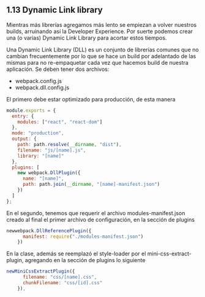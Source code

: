 ## 1.13 Dynamic Link library

Mientras más librerías agregamos más lento se empiezan a volver nuestros
builds, arruinando así la Developer Experience. Por suerte podemos crear
una (o varias) Dynamic Link Library para acortar estos tiempos.

Una Dynamic Link Library (DLL) es un conjunto de librerías comunes que
no cambian frecuentemente por lo que se hace un build por adelantado de
las mismas para no re-empaquetar cada vez que hacemos build de nuestra
aplicación. Se deben tener dos archivos:

-   webpack.config.js
-   webpack.dll.config.js

El primero debe estar optimizado para producción, de esta manera

``` javascript
module.exports = {
  entry: {
    modules: ["react", "react-dom"]
  },
  mode: "production",
  output: {
    path: path.resolve(__dirname, "dist"),
    filename: "js/[name].js",
    library: "[name]"
  },
  plugins: [
    new webpack.DllPlugin({
      name: "[name]",
      path: path.join(__dirname, "[name]-manifest.json")
    })
  ]
};
```

En el segundo, tenemos que requerir el archivo modules-manifest.json
creado al final el primer archivo de configuración, en la sección de
plugins

``` javascript
newwebpack.DllReferencePlugin({
      manifest: require("./modules-manifest.json")
    })
```

En la clase, además se reemplazó el style-loader por el
mini-css-extract-plugin, agregando en la sección de plugins lo siguiente

``` javascript
newMiniCssExtractPlugin({
      filename: "css/[name].css",
      chunkFilename: "css/[id].css"
    }),
```

